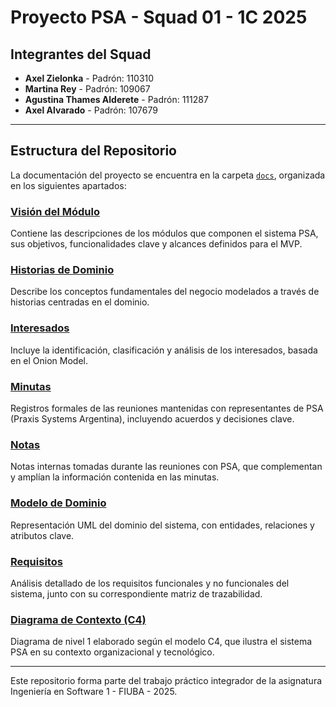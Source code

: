 # Proyecto PSA - Squad 01 - 1C 2025

## Integrantes del Squad

- **Axel Zielonka** - Padrón: 110310
- **Martina Rey** - Padrón: 109067
- **Agustina Thames Alderete** - Padrón: 111287
- **Axel Alvarado** - Padrón: 107679

---

## Estructura del Repositorio

La documentación del proyecto se encuentra en la carpeta [`docs`](./docs), organizada en los siguientes apartados:

### [Visión del Módulo](./docs/Vision%20del%20modulo)
Contiene las descripciones de los módulos que componen el sistema PSA, sus objetivos, funcionalidades clave y alcances definidos para el MVP.

### [Historias de Dominio](./docs/Historias%20de%20Dominio)
Describe los conceptos fundamentales del negocio modelados a través de historias centradas en el dominio.

### [Interesados](./docs/Interesados)
Incluye la identificación, clasificación y análisis de los interesados, basada en el Onion Model.

### [Minutas](./docs/Minutas)
Registros formales de las reuniones mantenidas con representantes de PSA (Praxis Systems Argentina), incluyendo acuerdos y decisiones clave.

### [Notas](./docs/Notas)
Notas internas tomadas durante las reuniones con PSA, que complementan y amplían la información contenida en las minutas.

### [Modelo de Dominio](./docs/Modelo%20de%20Dominio)
Representación UML del dominio del sistema, con entidades, relaciones y atributos clave.

### [Requisitos](./docs/Requisitos)
Análisis detallado de los requisitos funcionales y no funcionales del sistema, junto con su correspondiente matriz de trazabilidad.

### [Diagrama de Contexto (C4)](./docs/Diagrama%20de%20Contexto%20C4)
Diagrama de nivel 1 elaborado según el modelo C4, que ilustra el sistema PSA en su contexto organizacional y tecnológico.

---

Este repositorio forma parte del trabajo práctico integrador de la asignatura Ingeniería en Software 1 - FIUBA - 2025.

